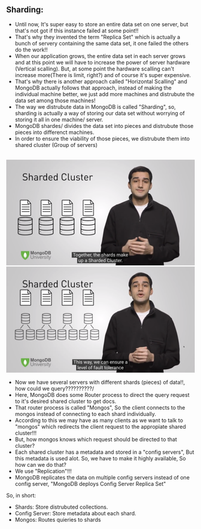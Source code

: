 ## Sharding:
- Until now, It's super easy to store an entire data set on one server, but that's not got if this instance failed at some point!!
- That's why they invented the term "Replica Set" which is actually a bunch of servery containing the same data set, it one failed the others do the work!!
- When our application grows, the entire data set in each server grows and at this point we will have to increase the power of server hardware (Vertical scalling). But, at some point the hardware scalling can't increase more(There is limit, right?) and of course it's super expensive.
- That's why there is another approach called "Horizontal Scalling" and MongoDB actually follows that approach, instead of making the individual machine better, we just add more machines and distrubute the data set among those machines!
- The way we distrubute data in MongoDB is called "Sharding", so, sharding is actually a way of storing our data set without worrying of storing it all in one machine/ server.
- MongoDB shardes/ divides the data set into pieces and distrubute those pieces into differenct machines.
- In order to ensure the viability of those pieces, we distrubute them into shared cluster (Group of servers)

<br/>
<img src="https://raw.githubusercontent.com/AhmedElgaidi/my-mongodb-university-notes/main/public/cluster_adminstration/1.png"/>
<img src="https://raw.githubusercontent.com/AhmedElgaidi/my-mongodb-university-notes/main/public/cluster_adminstration/2.png"/> <br/>

- Now we have several servers with different shards (pieces) of data!!, how could we query??????????/
- Here, MongoDB does some Router process to direct the query request to it's desired shared cluster to get docs.
- That router process is called "Mongos", So the client connects to the mongos instead of connecting to each shard individually.
- According to this we may have as many clients as we want to talk to "mongos" which redirects the client request to the appropiate shared cluster!!!
- But, how mongos knows which request should be directed to that cluster?
- Each shared cluster has a metadata and stored in a "config servers", But this metadata is used alot. So, we have to make it highly available, So how can we do that?
- We use "Replication"!!!
- MongoDB replicates the data on multiple config servers instead of one config server, "MongoDB deploys Config Server Replica Set"

So, in short:
- Shards: Store distrubuted collections.
- Config Server: Store metadata about each shard.
- Mongos: Routes quieries to shards